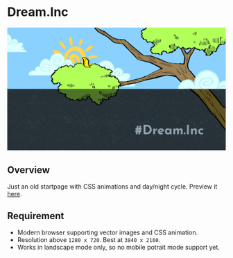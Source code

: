# Dream.Inc
<p align="center"><img src="https://github.com/he2a/Dream.Inc/blob/master/image/screen.jpg"></p>

## Overview
Just an old startpage with CSS animations and day/night cycle. Preview it <a href="https://htmlpreview.github.io/?https://raw.githubusercontent.com/he2a/Dream.Inc/master/index.htm">here</a>.

## Requirement
* Modern browser supporting vector images and CSS animation.
* Resolution above `1280 x 720`. Best at `3840 x 2160`.
* Works in landscape mode only, so no mobile potrait mode support yet.
